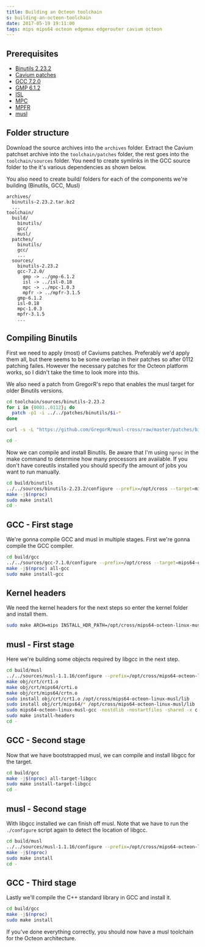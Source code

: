 ```yaml
---
title: Building an Octeon toolchain
s: building-an-octeon-toolchain
date: 2017-05-19 19:11:00
tags: mips mips64 octeon edgemax edgerouter cavium octeon
---
```


## Prerequisites
- [Binutils 2.23.2](http://ftp.gnu.org/gnu/binutils/binutils-2.23.2.tar.bz2)
- [Cavium patches](https://dl.lochnair.net/Toolchains/Octeon/toolchain-patches-SDK-3.1.0p2-build34.tgz)
- [GCC 7.2.0](http://ftp.gnu.org/gnu/gcc/gcc-7.2.0/gcc-7.2.0.tar.xz)
- [GMP 6.1.2](http://ftp.gnu.org/gnu/gmp/gmp-6.1.2.tar.xz)
- [ISL](http://isl.gforge.inria.fr/isl-0.18.tar.xz)
- [MPC](http://ftp.gnu.org/gnu/mpc/mpc-1.0.3.tar.gz)
- [MPFR](http://ftp.gnu.org/gnu/mpfr/mpfr-3.1.5.tar.xz)
- [musl](https://www.musl-libc.org/releases/musl-1.1.16.tar.gz)

## Folder structure
Download the source archives into the `archives` folder. Extract the Cavium patchset archive into the `toolchain/patches` folder, the rest goes into the `toolchain/sources` folder.
You need to create symlinks in the GCC source folder to the it's various dependencies as shown below.

You also need to create build/ folders for each of the components we're building (Binutils, GCC, Musl)

```
archives/
  binutils-2.23.2.tar.bz2
  ...
toolchain/
  build/
    binutils/
    gcc/
    musl/
  patches/
    binutils/
    gcc/
    ...
  sources/
    binutils-2.23.2
    gcc-7.2.0/
      gmp -> ../gmp-6.1.2
      isl -> ../isl-0.18
      mpc -> ../mpc-1.0.3
      mpfr -> ../mpfr-3.1.5
    gmp-6.1.2
    isl-0.18
    mpc-1.0.3
    mpfr-3.1.5
    ...
```

## Compiling Binutils

First we need to apply (most) of Caviums patches. Preferably we'd apply them all, but there seems to be some overlap in their patches so after 0112 patching failes. However the necessary patches for the Octeon platform works, so I didn't take the time to look more into this.

We also need a patch from GregorR's repo that enables the musl target for older Binutils versions.

```bash
cd toolchain/sources/binutils-2.23.2
for i in {0001..0112}; do
  patch -p1 -i ../../patches/binutils/$i-*
done

curl -s -L "https://github.com/GregorR/musl-cross/raw/master/patches/binutils-2.23.2-musl.diff" | patch -p1

cd -
```


Now we can compile and install Binutils. Be aware that I'm using `nproc` in the make command to determine how many processors are available. If you don't have coreutils installed you should specify the amount of jobs you want to run manually.

```bash
cd build/binutils
../../sources/binutils-2.23.2/configure --prefix=/opt/cross --target=mips64-octeon-linux-musl --disable-multilib --disable-werror
make -j$(nproc)
sudo make install
cd -
```

## GCC - First stage

We're gonna compile GCC and musl in multiple stages. First we're gonna compile the GCC compiler.

```bash
cd build/gcc
../../sources/gcc-7.1.0/configure --prefix=/opt/cross --target=mips64-octeon-linux-musl --disable-fixed-point --disable-multilib --disable-sim --enable-languages=c,c++ --with-abi=64 --with-float=soft --with-mips-plt
make -j$(nproc) all-gcc
sudo make install-gcc
```

## Kernel headers

We need the kernel headers for the next steps so enter the kernel folder and install them.

```bash
sudo make ARCH=mips INSTALL_HDR_PATH=/opt/cross/mips64-octeon-linux-musl/ headers_install
```

## musl - First stage

Here we're building some objects required by libgcc in the next step.

```bash
cd build/musl
../../sources/musl-1.1.16/configure --prefix=/opt/cross/mips64-octeon-linux-musl --host=mips64-octeon-linux-musl
make obj/crt/crt1.o
make obj/crt/mips64/crti.o
make obj/crt/mips64/crtn.o
sudo install obj/crt/crt1.o /opt/cross/mips64-octeon-linux-musl/lib
sudo install obj/crt/mips64/* /opt/cross/mips64-octeon-linux-musl/lib
sudo mips64-octeon-linux-musl-gcc -nostdlib -nostartfiles -shared -x c /dev/null -o /opt/cross/mips64-octeon-linux-musl/lib/libc.so
sudo make install-headers
cd -
```

## GCC - Second stage

Now that we have bootstrapped musl, we can compile and install libgcc for the target.

```bash
cd build/gcc
make -j$(nproc) all-target-libgcc
sudo make install-target-libgcc
cd -
```

## musl - Second stage

With libgcc installed we can finish off musl. Note that we have to run the `./configure` script again to detect the location of libgcc.

```bash
cd build/musl
../../sources/musl-1.1.16/configure --prefix=/opt/cross/mips64-octeon-linux-musl --host=mips64-octeon-linux-musl
make -j$(nproc)
sudo make install
cd -
```

## GCC - Third stage

Lastly we'll compile the C++ standard library in GCC and install it.

```bash
cd build/gcc
make -j$(nproc)
sudo make install
```

If you've done everything correctly, you should now have a musl toolchain for the Octeon architecture.
